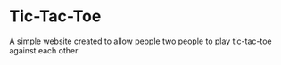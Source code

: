 # Tic-Tac-Toe

A simple website created to allow people two people to play tic-tac-toe against each other
